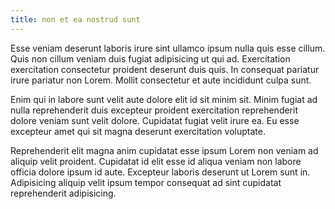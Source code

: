 ```yaml
---
title: non et ea nostrud sunt
---
```


Esse veniam deserunt laboris irure sint ullamco ipsum nulla quis esse cillum. Quis non cillum veniam duis fugiat adipisicing ut qui ad. Exercitation exercitation consectetur proident deserunt duis quis. In consequat pariatur irure pariatur non Lorem. Mollit consectetur et aute incididunt culpa sunt.

Enim qui in labore sunt velit aute dolore elit id sit minim sit. Minim fugiat ad nulla reprehenderit duis excepteur proident exercitation reprehenderit dolore veniam sunt velit dolore. Cupidatat fugiat velit irure ea. Eu esse excepteur amet qui sit magna deserunt exercitation voluptate.

Reprehenderit elit magna anim cupidatat esse ipsum Lorem non veniam ad aliquip velit proident. Cupidatat id elit esse id aliqua veniam non labore officia dolore ipsum id aute. Excepteur laboris deserunt ut Lorem sunt in. Adipisicing aliquip velit ipsum tempor consequat ad sint cupidatat reprehenderit adipisicing.